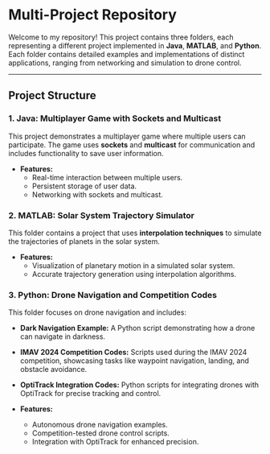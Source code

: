 # Multi-Project Repository  

Welcome to my repository! This project contains three folders, each representing a different project implemented in **Java**, **MATLAB**, and **Python**. Each folder contains detailed examples and implementations of distinct applications, ranging from networking and simulation to drone control.  

---

## Project Structure  

### **1. Java: Multiplayer Game with Sockets and Multicast**  
This project demonstrates a multiplayer game where multiple users can participate. The game uses **sockets** and **multicast** for communication and includes functionality to save user information.  

- **Features:**  
  - Real-time interaction between multiple users.  
  - Persistent storage of user data.  
  - Networking with sockets and multicast.  

### **2. MATLAB: Solar System Trajectory Simulator**  
This folder contains a project that uses **interpolation techniques** to simulate the trajectories of planets in the solar system.  

- **Features:**  
  - Visualization of planetary motion in a simulated solar system.  
  - Accurate trajectory generation using interpolation algorithms.  

### **3. Python: Drone Navigation and Competition Codes**  
This folder focuses on drone navigation and includes:  
- **Dark Navigation Example:** A Python script demonstrating how a drone can navigate in darkness.  
- **IMAV 2024 Competition Codes:** Scripts used during the IMAV 2024 competition, showcasing tasks like waypoint navigation, landing, and obstacle avoidance.  
- **OptiTrack Integration Codes:** Python scripts for integrating drones with OptiTrack for precise tracking and control.  

- **Features:**  
  - Autonomous drone navigation examples.  
  - Competition-tested drone control scripts.  
  - Integration with OptiTrack for enhanced precision.  

